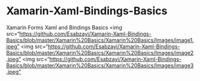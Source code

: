 # Xamarin-Xaml-Bindings-Basics
Xamarin Forms Xaml and Bindings Basics 
<img src=“https://github.com/Esabzayi/Xamarin-Xaml-Bindings-Basics/blob/master/Xamarin%20Basics/Xamarin%20Basics/Images/image1.jpeg”
<img src=“https://github.com/Esabzayi/Xamarin-Xaml-Bindings-Basics/blob/master/Xamarin%20Basics/Xamarin%20Basics/Images/image2.jpeg”
<img src=“https://github.com/Esabzayi/Xamarin-Xaml-Bindings-Basics/blob/master/Xamarin%20Basics/Xamarin%20Basics/Images/image3.jpeg”
